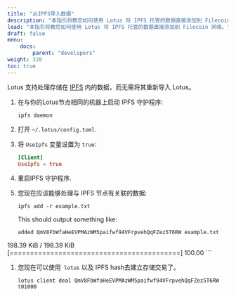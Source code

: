 ```yaml
---
title: "从IPFS导入数据"
description: "本指引将教您如何使用 Lotus 将 IPFS 托管的数据直接添加到 Filecoin 网络。."
lead: "本指引将教您如何使用 Lotus 将 IPFS 托管的数据直接添加到 Filecoin 网络。"
draft: false
menu:
    docs:
        parent: "developers"
weight: 320
toc: true
---
```


Lotus 支持处理存储在 [IPFS](https://ipfs.io) 内的数据，而无需将其重新导入 Lotus。


1. 在与你的Lotus节点相同的机器上启动 IPFS 守护程序:

    ```shell
    ipfs daemon
    ```

1. 打开 `~/.lotus/config.toml`.
1. 将 `UseIpfs` 变量设置为 `true`:

    ```toml
    [Client]
    UseIpfs = true
    ```

1. 重启IPFS 守护程序.
1. 您现在应该能够处理与 IPFS 节点有关联的数据:

    ```shell
    ipfs add -r example.txt
    ```

    This should output something like:

    ```shell
    added QmV8FbWfaHeEVPMAzWM5paifwf94VFrpvehQqFZez5T6RW example.txt
 198.39 KiB / 198.39 KiB [==========================================] 100.00
    ```

1. 您现在可以使用` lotus` 以及 IPFS hash去建立存储交易了。

    ```shell
    lotus client deal QmV8FbWfaHeEVPMAzWM5paifwf94VFrpvehQqFZez5T6RW t01000
```

